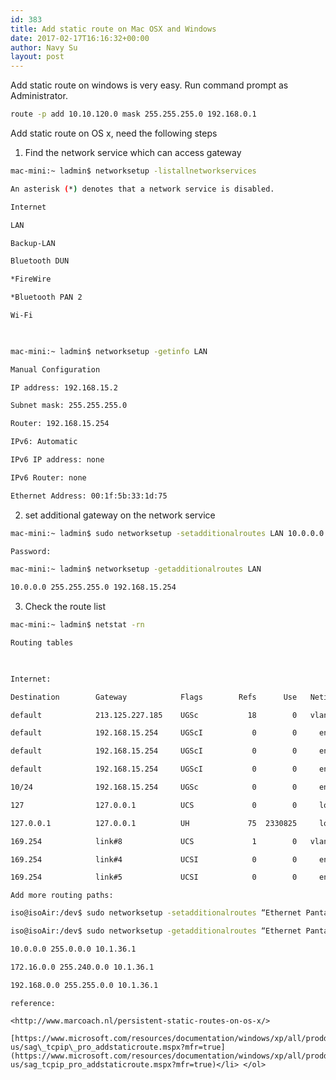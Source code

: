 ```yaml
---
id: 383
title: Add static route on Mac OSX and Windows
date: 2017-02-17T16:16:32+00:00
author: Navy Su
layout: post
---
```

Add static route on windows is very easy. Run command prompt as Administrator.
  

~~~bash
route -p add 10.10.120.0 mask 255.255.255.0 192.168.0.1
~~~

Add static route on OS x, need the following steps

  1. Find the network service which can access gateway
    
~~~bash
mac-mini:~ ladmin$ networksetup -listallnetworkservices

An asterisk (*) denotes that a network service is disabled.

Internet

LAN

Backup-LAN

Bluetooth DUN

*FireWire

*Bluetooth PAN 2

Wi-Fi

 

mac-mini:~ ladmin$ networksetup -getinfo LAN

Manual Configuration

IP address: 192.168.15.2

Subnet mask: 255.255.255.0

Router: 192.168.15.254

IPv6: Automatic

IPv6 IP address: none

IPv6 Router: none

Ethernet Address: 00:1f:5b:33:1d:75
~~~

  2. set additional gateway on the network service
    
~~~bash
mac-mini:~ ladmin$ sudo networksetup -setadditionalroutes LAN 10.0.0.0 255.255.255.0 192.168.15.254

Password:

mac-mini:~ ladmin$ networksetup -getadditionalroutes LAN

10.0.0.0 255.255.255.0 192.168.15.254
~~~

  3. Check the route list
  
     
    
~~~bash
mac-mini:~ ladmin$ netstat -rn

Routing tables

 

Internet:

Destination        Gateway            Flags        Refs      Use   Netif Expire

default            213.125.227.185    UGSc           18        0   vlan0

default            192.168.15.254     UGScI           0        0     en0

default            192.168.15.254     UGScI           0        0     en1

default            192.168.15.254     UGScI           0        0     en2

10/24              192.168.15.254     UGSc            0        0     en1

127                127.0.0.1          UCS             0        0     lo0

127.0.0.1          127.0.0.1          UH             75  2330825     lo0

169.254            link#8             UCS             1        0   vlan0

169.254            link#4             UCSI            0        0     en0

169.254            link#5             UCSI            0        0     en1

~~~
    
    Add more routing paths:
  
    
    
~~~bash
iso@isoAir:/dev$ sudo networksetup -setadditionalroutes “Ethernet Pantalla Trabajo” 10.0.0.0 255.0.0.0 10.1.36.1 172.16.0.0 255.240.0.0 10.1.36.1 192.168.0.0 255.255.0.0 10.1.36.1

iso@isoAir:/dev$ sudo networksetup -getadditionalroutes “Ethernet Pantalla Trabajo”

10.0.0.0 255.0.0.0 10.1.36.1

172.16.0.0 255.240.0.0 10.1.36.1

192.168.0.0 255.255.0.0 10.1.36.1

~~~
    
    reference:
    
    <http://www.marcoach.nl/persistent-static-routes-on-os-x/>
    
    [https://www.microsoft.com/resources/documentation/windows/xp/all/proddocs/en-us/sag\_tcpip\_pro_addstaticroute.mspx?mfr=true](https://www.microsoft.com/resources/documentation/windows/xp/all/proddocs/en-us/sag_tcpip_pro_addstaticroute.mspx?mfr=true)</li> </ol>